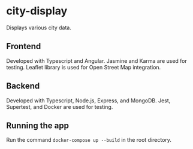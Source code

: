 # city-display
Displays various city data.

## Frontend
Developed with Typescript and Angular. Jasmine and Karma are used for testing. Leaflet library is used for Open Street Map integration.

## Backend
Developed with Typescript, Node.js, Express, and MongoDB. Jest, Supertest, and Docker are used for testing.

## Running the app
Run the command `docker-compose up --build` in the root directory.